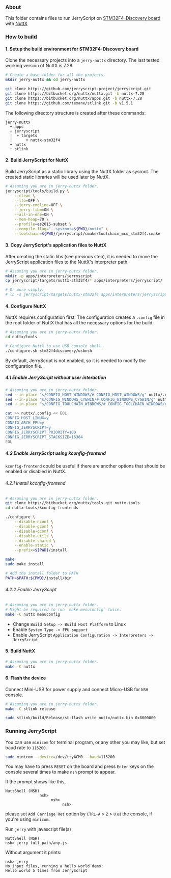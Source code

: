### About

This folder contains files to run JerryScript on
[STM32F4-Discovery board](http://www.st.com/content/st_com/en/products/evaluation-tools/product-evaluation-tools/mcu-eval-tools/stm32-mcu-eval-tools/stm32-mcu-discovery-kits/stm32f4discovery.html) with [NuttX](http://nuttx.org/)

### How to build

#### 1. Setup the build environment for STM32F4-Discovery board

Clone the necessary projects into a `jerry-nuttx` directory. The last tested working version of NuttX is 7.28.

```sh
# Create a base folder for all the projects.
mkdir jerry-nuttx && cd jerry-nuttx

git clone https://github.com/jerryscript-project/jerryscript.git
git clone https://bitbucket.org/nuttx/nuttx.git -b nuttx-7.28
git clone https://bitbucket.org/nuttx/apps.git -b nuttx-7.28
git clone https://github.com/texane/stlink.git -b v1.5.1
```

The following directory structure is created after these commands:

```
jerry-nuttx
  + apps
  + jerryscript
  |  + targets
  |      + nuttx-stm32f4
  + nuttx
  + stlink
```

#### 2. Build JerryScript for NuttX

Build JerryScript as a static library using the NuttX folder as sysroot. The created static libraries will be used later by NuttX.

```sh
# Assuming you are in jerry-nuttx folder.
jerryscript/tools/build.py \
    --clean \
    --lto=OFF \
    --jerry-cmdline=OFF \
    --jerry-libm=ON \
    --all-in-one=ON \
    --mem-heap=70 \
    --profile=es2015-subset \
    --compile-flag="--sysroot=${PWD}/nuttx" \
    --toolchain=${PWD}/jerryscript/cmake/toolchain_mcu_stm32f4.cmake
```

#### 3. Copy JerryScript's application files to NuttX

After creating the static libs (see previous step), it is needed to move the JerryScript application files to the NuttX's interpreter path.

```sh
# Assuming you are in jerry-nuttx folder.
mkdir -p apps/interpreters/jerryscript
cp jerryscript/targets/nuttx-stm32f4/* apps/interpreters/jerryscript/

# Or more simply:
# ln -s jerryscript/targets/nuttx-stm32f4 apps/interpreters/jerryscript
```

#### 4. Configure NuttX

NuttX requires configuration first. The configuration creates a `.config` file in the root folder of NuttX that has all the necessary options for the build.

```sh
# Assuming you are in jerry-nuttx folder.
cd nuttx/tools

# Configure NuttX to use USB console shell.
./configure.sh stm32f4discovery/usbnsh
```

By default, JerryScript is not enabled, so it is needed to modify the configuration file.

##### 4.1 Enable JerryScript without user interaction

```sh
# Assuming you are in jerry-nuttx folder.
sed --in-place "s/CONFIG_HOST_WINDOWS/# CONFIG_HOST_WINDOWS/g" nuttx/.config
sed --in-place "s/CONFIG_WINDOWS_CYGWIN/# CONFIG_WINDOWS_CYGWIN/g" nuttx/.config
sed --in-place "s/CONFIG_TOOLCHAIN_WINDOWS/# CONFIG_TOOLCHAIN_WINDOWS/g" nuttx/.config

cat >> nuttx/.config << EOL
CONFIG_HOST_LINUX=y
CONFIG_ARCH_FPU=y
CONFIG_JERRYSCRIPT=y
CONFIG_JERRYSCRIPT_PRIORITY=100
CONFIG_JERRYSCRIPT_STACKSIZE=16384
EOL
```

##### 4.2 Enable JerryScript using kconfig-frontend

`kconfig-frontend` could be useful if there are another options that should be enabled or disabled in NuttX.

###### 4.2.1 Install kconfig-frontend

```sh
# Assuming you are in jerry-nuttx folder.
git clone https://bitbucket.org/nuttx/tools.git nuttx-tools
cd nuttx-tools/kconfig-frontends

./configure \
    --disable-nconf \
    --disable-gconf \
    --disable-qconf \
    --disable-utils \
    --disable-shared \
    --enable-static \
    --prefix=${PWD}/install

make
sudo make install

# Add the install folder to PATH
PATH=$PATH:${PWD}/install/bin
```

###### 4.2.2 Enable JerryScript
```sh
# Assuming you are in jerry-nuttx folder.
# Might be required to run `make menuconfig` twice.
make -C nuttx menuconfig
```

* Change `Build Setup -> Build Host Platform` to Linux
* Enable `System Type -> FPU support`
* Enable JerryScript `Application Configuration -> Interpreters -> JerryScript`

#### 5. Build NuttX

```sh
# Assuming you are in jerry-nuttx folder.
make -C nuttx
```

#### 6. Flash the device

Connect Mini-USB for power supply and connect Micro-USB for `NSH` console.

```sh
# Assuming you are in jerry-nuttx folder.
make -C stlink release

sudo stlink/build/Release/st-flash write nuttx/nuttx.bin 0x8000000
```

### Running JerryScript

You can use `minicom` for terminal program, or any other you may like, but set
baud rate to `115200`.

```sh
sudo minicom --device=/dev/ttyACM0 --baud=115200
```

You may have to press `RESET` on the board and press `Enter` keys on the console
several times to make `nsh` prompt to appear.

If the prompt shows like this,
```
NuttShell (NSH)
               nsh>
                    nsh>
                         nsh>
```
please set `Add Carriage Ret` option by `CTRL-A` > `Z` > `U` at the console,
if you're using `minicom`.


Run `jerry` with javascript file(s)

```
NuttShell (NSH)
nsh> jerry full_path/any.js
```

Without argument it prints:
```
nsh> jerry
No input files, running a hello world demo:
Hello world 5 times from JerryScript
```
